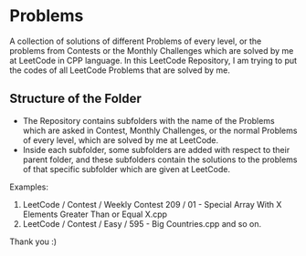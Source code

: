 # Problems

A collection of solutions of different Problems of every level, or the problems from Contests or the Monthly Challenges which are solved by me at LeetCode in CPP language.
In this LeetCode Repository, I am trying to put the codes of all LeetCode Problems that are solved by me.


## Structure of the Folder

- The Repository contains subfolders with the name of the Problems which are asked in Contest, Monthly Challenges, or the normal Problems of every level, which are solved by me at LeetCode.
- Inside each subfolder, some subfolders are added with respect to their parent folder, and these subfolders contain the solutions to the problems of that specific subfolder which are given at LeetCode. 

Examples: 
1) LeetCode / Contest / Weekly Contest 209 / 01 - Special Array With X Elements Greater Than or Equal X.cpp 
2) LeetCode / Contest / Easy / 595 - Big Countries.cpp and so on.


Thank you :)
